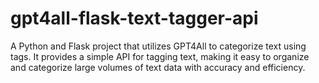 # gpt4all-flask-text-tagger-api

A Python and Flask project that utilizes GPT4All to categorize text using tags. It provides a simple API for tagging text, making it easy to organize and categorize large volumes of text data with accuracy and efficiency.
